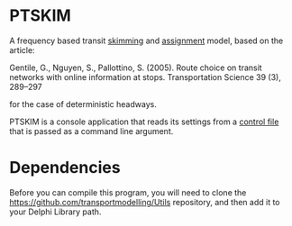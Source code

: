 # PTSKIM

A frequency based transit [skimming](https://tfresource.org/topics/Skim_Matrix.html) and [assignment](https://tfresource.org/topics/Network_assignment.html) model, based on the article:

Gentile, G., Nguyen, S., Pallottino, S. (2005). Route choice on transit networks with online information
at stops. Transportation Science 39 (3), 289–297

for the case of deterministic headways.

PTSKIM is a console application that reads its settings from a [control file](https://github.com/transportmodelling/PTSKIM/wiki/Control-file) that is passed as a command line argument.

# Dependencies
Before you can compile this program, you will need to clone the https://github.com/transportmodelling/Utils repository, and then add it to your Delphi Library path.
